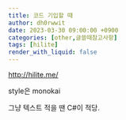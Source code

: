 ```yaml
---
title: 코드 기입할 때
author: dh0rwwit
date: 2023-03-30 09:00:00 +0900
categories: [other,글쓸때참고사항]
tags: [hilite]
render_with_liquid: false
---
```


http://hilite.me/

style은 monokai

그냥 텍스트 적을 땐 C#이 적당.